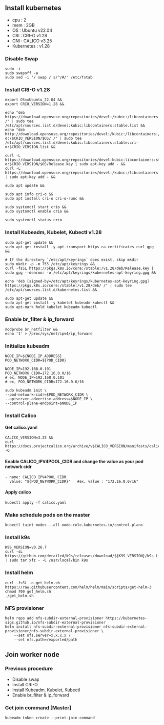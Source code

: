 ## Install kubernetes
- cpu : 2
- mem : 2GB
- OS : Ubuntu v22.04
- CRI : CRI-O  v1.28
- CNI : CALICO v3.25
- Kubernetes : v1.28

### Disable Swap
```
sudo -i
sudo swapoff -a
sudo sed -i '/ swap / s/^/#/' /etc/fstab
```

### Install CRI-O v1.28
```
export OS=xUbuntu_22.04 &&
export CRIO_VERSION=1.28 &&

echo "deb https://download.opensuse.org/repositories/devel:/kubic:/libcontainers:/stable/$OS/ /" | sudo tee /etc/apt/sources.list.d/devel:kubic:libcontainers:stable.list &&
echo "deb http://download.opensuse.org/repositories/devel:/kubic:/libcontainers:/stable:/cri-o:/$CRIO_VERSION/$OS/ /" | sudo tee /etc/apt/sources.list.d/devel:kubic:libcontainers:stable:cri-o:$CRIO_VERSION.list &&

curl -L https://download.opensuse.org/repositories/devel:kubic:libcontainers:stable:cri-o:$CRIO_VERSION/$OS/Release.key | sudo apt-key add - &&
curl -L https://download.opensuse.org/repositories/devel:/kubic:/libcontainers:/stable/$OS/Release.key | sudo apt-key add - &&

sudo apt update &&

sudo apt info cri-o &&
sudo apt install cri-o cri-o-runc &&

sudo systemctl start crio &&
sudo systemctl enable crio &&

sudo systemctl status crio
```

### Install Kubeadm, Kubelet, Kubectl v1.28

```
sudo apt-get update &&
sudo apt-get install -y apt-transport-https ca-certificates curl gpg &&

# If the directory `/etc/apt/keyrings` does exist, skip mkdir
sudo mkdir -p -m 755 /etc/apt/keyrings &&
curl -fsSL https://pkgs.k8s.io/core:/stable:/v1.28/deb/Release.key | sudo gpg --dearmor -o /etc/apt/keyrings/kubernetes-apt-keyring.gpg &&

echo 'deb [signed-by=/etc/apt/keyrings/kubernetes-apt-keyring.gpg] https://pkgs.k8s.io/core:/stable:/v1.28/deb/ /' | sudo tee /etc/apt/sources.list.d/kubernetes.list &&

sudo apt-get update &&
sudo apt-get install -y kubelet kubeadm kubectl &&
sudo apt-mark hold kubelet kubeadm kubectl
```

### Enable br_filter & ip_forward
```
modprobe br_netfilter &&
echo '1' > /proc/sys/net/ipv4/ip_forward
```

### Initialize kubeadm
```
NODE_IP=${NODE_IP_ADDRESS}
POD_NETWORK_CIDR=${POD_CIDR}

NODE_IP=192.168.0.101
POD_NETWORK_CIDR=172.16.0.0/16
# ex, NODE_IP=192.168.0.101
# ex, POD_NETWORK_CIDR=172.16.0.0/16

sudo kubeadm init \
--pod-network-cidr=$POD_NETWORK_CIDR \
--apiserver-advertise-address=$NODE_IP \
--control-plane-endpoint=$NODE_IP
```

### Install Calico

#### Get calico.yaml
```
CALICO_VERSION=3.25 &&
curl https://docs.projectcalico.org/archive/v$CALICO_VERSION/manifests/calico.yaml -O
```

#### Enable CALICO_IPV4POOL_CIDR and change the value as your pod network cidr
```
- name: CALICO_IPV4POOL_CIDR
  value: "${POD_NETWORK_CIDR}"   #ex, value : "172.16.0.0/16"
```

#### Apply calico
```
kubectl apply -f calico.yaml
```

### Make schedule pods on the master
```
kubectl taint nodes --all node-role.kubernetes.io/control-plane-
```

### Install k9s
```
K9S_VERSION=v0.26.7
curl -sL https://github.com/derailed/k9s/releases/download/${K9S_VERSION}/k9s_Linux_x86_64.tar.gz | sudo tar xfz - -C /usr/local/bin k9s
```

### Install helm
```
curl -fsSL -o get_helm.sh https://raw.githubusercontent.com/helm/helm/main/scripts/get-helm-3
chmod 700 get_helm.sh
./get_helm.sh
```

### NFS provisioner
```
helm repo add nfs-subdir-external-provisioner https://kubernetes-sigs.github.io/nfs-subdir-external-provisioner
helm install nfs-subdir-external-provisioner nfs-subdir-external-provisioner/nfs-subdir-external-provisioner \
    --set nfs.server=x.x.x.x \
    --set nfs.path=/exported/path
```

## Join worker node

### Previous procedure
- Disable swap
- Install CRI-O
- Install Kubeadm, Kubelet, Kubectl
- Enable br_filter & ip_forward

### Get join command [Master]
```
kubeadm token create --print-join-command
```
